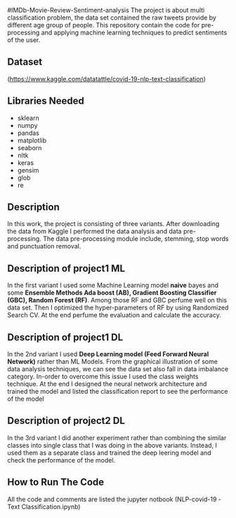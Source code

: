 #IMDb-Movie-Review-Sentiment-analysis
The project is about multi classification problem, the data set contained the raw tweets provide by different age group of people. This repository contain the code for pre-processing and applying machine learning techniques to predict sentiments of the user.
## Dataset
(https://www.kaggle.com/datatattle/covid-19-nlp-text-classification)

## Libraries Needed
- sklearn
- numpy
- pandas
- matplotlib
- seaborn
- nltk
- keras
- gensim
- glob
- re

## Description 
In this work, the project is consisting of three variants. After downloading the data from Kaggle I performed the data analysis and data pre-processing. The data pre-processing module include, stemming, stop words and punctuation removal.

## Description of project1 ML
In the first variant I used some Machine Learning model **naive** bayes and some **Ensemble Methods Ada boost (AB), Gradient Boosting Classifier (GBC), Random Forest (RF)**. Among those RF and GBC perfume well on this data set. Then I optimized the hyper-parameters of RF by using Randomized Search CV. At the end perfume the evaluation and calculate the accuracy.

## Description of project1 DL
In the 2nd variant I used **Deep Learning model (Feed Forward Neural Network)** rather than ML Models. From the graphical illustration of some data analysis techniques, we can see the data set also fall in data imbalance category. In-order to overcome this issue I used the class weights technique. At the end I designed the neural network architecture and trained the model and listed the classification report to see the performance of the model 

## Description of project2 DL
In the 3rd variant I did another experiment rather than combining the similar classes into single class that I was doing in the above variants. Instead, I used them as a separate class and trained the deep leering model and check the performance of the model.

## How to Run The Code
All the code and comments are listed the jupyter notbook (NLP-covid-19 -Text Classification.ipynb)


